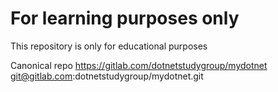 # For learning purposes only

This repository is only for educational purposes

Canonical repo https://gitlab.com/dotnetstudygroup/mydotnet
git@gitlab.com:dotnetstudygroup/mydotnet.git